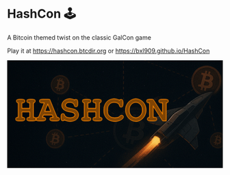 # HashCon 🕹️
A Bitcoin themed twist on the classic GalCon game

Play it at https://hashcon.btcdir.org
or https://bxl909.github.io/HashCon

![test](https://github.com/BXL909/HashCon/blob/main/card.png?raw=true)
